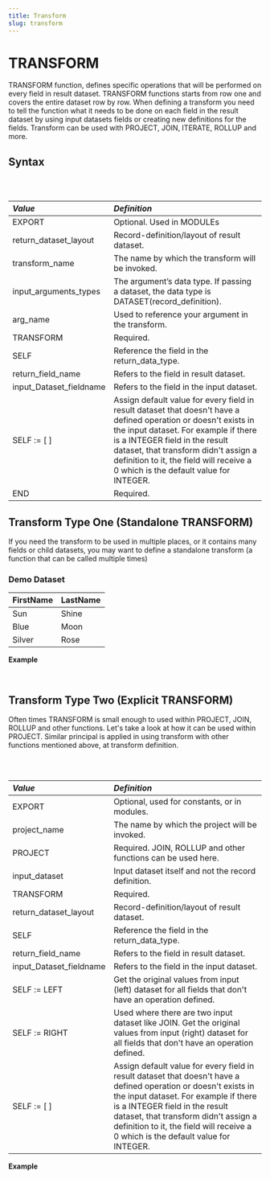 ```yaml
---
title: Transform
slug: transform
---
```


# TRANSFORM

TRANSFORM function, defines specific operations that will be performed on every field in result dataset. TRANSFORM functions starts from row one and covers the entire dataset row by row. When defining a transform you need to tell the function what it needs to be done on each field in the result dataset by using input datasets fields or creating new definitions for the fields.
Transform can be used with PROJECT, JOIN, ITERATE, ROLLUP and more.

## Syntax

<pre>
<EclCode code="EXPORT [return_dataset_layout] transform_name ([input_arguments_types]+ arg_name ) := TRANSFORM
      SELF.return_field_name := arg_name.input_dataset_fieldname;
      SELF := arg_name;
      SELF := [];
END;">
</EclCode>
</pre>

| _Value_ | _Definition_ |
| :- | :- |
| EXPORT | Optional. Used in MODULEs |
| return_dataset_layout | Record-definition/layout of result dataset. |
| transform_name | The name by which the transform will be invoked. |
| input_arguments_types | The argument’s data type. If passing a dataset, the data type is DATASET(record_definition). |
| arg_name | Used to reference your argument in the transform. |
| TRANSFORM | Required. |
| SELF | Reference the field in the return_data_type. |
| return_field_name | Refers to the field in result dataset. |
| input_Dataset_fieldname |	Refers to the field in the input dataset. |
| SELF := [ ] | Assign default value for every field in result dataset that doesn't have a defined operation or doesn't exists in the input dataset. For example if there is a INTEGER field in the result dataset, that transform didn't assign a definition to it, the field will receive a 0 which is the default value for INTEGER. |
| END | Required. |

## Transform Type One (Standalone TRANSFORM)

If you need the transform to be used in multiple places, or it contains many fields or child datasets, you may want to define a standalone transform (a function that can be called multiple times)

### Demo Dataset

| FirstName | LastName |
| :- | :- |
| Sun | Shine |
| Blue | Moon |
| Silver | Rose |

**Example**

<pre>
<EclCode
id="TransformExp_1"
tryMe="TransformExp_1"
code="/*Transform Example:*/

/*
TRANSFORM Example: 
Using an input dataset, to concat names and count the number of rows in the input dataset. 
PROJECT result always have the same number of rows as input dataset. 
*/


// Defining record layout
Names_layout := RECORD 
    STRING FirstName;
    STRING LastName;
END;

// Creating Explicit dataset
Names_DS := DATASET([
              {'Sun','Shine'},
              {'Blue','Moon'},
              {'Silver','Rose'}],
              Names_layout);

// Defining new layout for the project result
NameOutRec := RECORD
    STRING  FirstName;
    STRING  LastName;
    STRING  CatValues;
    INTEGER RecCount; //Counter
END;

/*
NameOutRec: Result of the project gets saved in this record layout
CatThem: TRANSFORM name
Names_layout L: Left datasets that’s passed through project
INTEGER C: Counter
*/
NameOutRec CatThem(Names_layout L, INTEGER C) := TRANSFORM

  // Contacting FirstName with LastName and adding space between them
  SELF.CatValues := L.FirstName + ' ' + L.LastName; 
  SELF.RecCount := C; // Counter
  // Assign default values to all fields that are in result dataset and haven't been define in this TRANSFORM
  SELF := L; 

END;

/*
Result: result dataset.
PROJECT: Required, it can be replaced by other functions.
Name_DS: Input dataset
CatThem: TRANSFORM name
LEFT: Refers to the left dataset. PROJECT always takes one dataset. So, LEFT is the only reference used.
COUNTER: Counting the number of rows.
*/
Result := PROJECT(Names_DS,
                 CatThem(LEFT, COUNTER));

OUTPUT(Result, NAMED('Result'));

"></EclCode>
</pre>

## Transform Type Two (Explicit TRANSFORM)

Often times TRANSFORM is small enough to used within PROJECT, JOIN, ROLLUP and other functions. Let's take a look at how it can be used within PROJECT. Similar principal is applied in using transform with other functions mentioned above, at transform definition.

<pre>
<EclCode code="EXPORT project_name := PROJECT(input_dataset,
                            TRANSFORM(
                                return_dataset_layout
                                SELF.return_field_name := LEFT.input_Dataset_fieldname;
                                SELF := LEFT;
                                SELF := RIGHT;
                                SELF := [];
                            ));
">
</EclCode>
</pre>

| _Value_ | _Definition_ |
| :- | :- |
| EXPORT | Optional, used for constants, or in modules. |
| project_name | 	The name by which the project will be invoked. |
| PROJECT | Required. JOIN, ROLLUP and other functions can be used here. |
| input_dataset | Input dataset itself and not the record definition. |
| TRANSFORM | Required. |
| return_dataset_layout | Record-definition/layout of result dataset. |
| SELF | Reference the field in the return_data_type. |
| return_field_name | Refers to the field in result dataset. |
| input_Dataset_fieldname | Refers to the field in the input dataset. |
| SELF := LEFT | Get the original values from input (left) dataset for all fields that don't have an operation defined. |
| SELF := RIGHT | Used where there are two input dataset like JOIN. Get the original values from input (right) dataset for all fields that don't have an operation defined. |
| SELF := [ ] | Assign default value for every field in result dataset that doesn't have a defined operation or doesn't exists in the input dataset. For example if there is a INTEGER field in the result dataset, that transform didn't assign a definition to it, the field will receive a 0 which is the default value for INTEGER. |

**Example**

<pre>
<EclCode
id="TransformExp_2"
tryMe="TransformExp_2"
code="/*Transform Example:*/

/*
TRANSFORM Example: 
Using an input dataset, to concat names and count the number of rows in the input dataset. 
PROJECT result always have the same number of rows as input dataset. 

This TRANSFORM, PROJECT example provides the exact same result as above example. 
The only difference is the way TRANSFORM is written and called.
*/

// Defining record layout
Names_layout := RECORD 
    STRING FirstName;
    STRING LastName;
END;

// Creating inline dataset
Names_DS := DATASET([
              {'Sun','Shine'},
              {'Blue','Moon'},
              {'Silver','Rose'}],
              Names_layout);

// Defining new layout for the project result
NameOutRec := RECORD
    STRING  FirstName;
    STRING  LastName;
    STRING  CatValues;
    INTEGER RecCount; //Counter
END;

ProjResult := PROJECT(Names_DS,
                    TRANSFORM(NameOutRec,
                      // Concat FirstName and LastName
                      SELF.CatValues := LEFT.FirstName + ' ' + LEFT.LastName; 
                      SELF.RecCount := COUNTER; // Counter
                      SELF := LEFT // Assign everything from left recordset
                    ));

OUTPUT(ProjResult, NAMED('ProjResult'));

"></EclCode>
</pre>